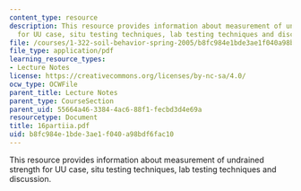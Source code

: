 ```yaml
---
content_type: resource
description: This resource provides information about measurement of undrained strength
  for UU case, situ testing techniques, lab testing techniques and discussion.
file: /courses/1-322-soil-behavior-spring-2005/b8fc984e1bde3ae1f040a98bdf6fac10_16partiia.pdf
file_type: application/pdf
learning_resource_types:
- Lecture Notes
license: https://creativecommons.org/licenses/by-nc-sa/4.0/
ocw_type: OCWFile
parent_title: Lecture Notes
parent_type: CourseSection
parent_uid: 55664a46-3384-4ac6-88f1-fecbd3d4e69a
resourcetype: Document
title: 16partiia.pdf
uid: b8fc984e-1bde-3ae1-f040-a98bdf6fac10
---
```

This resource provides information about measurement of undrained strength for UU case, situ testing techniques, lab testing techniques and discussion.